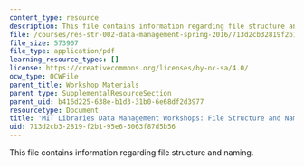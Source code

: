 ```yaml
---
content_type: resource
description: This file contains information regarding file structure and naming.
file: /courses/res-str-002-data-management-spring-2016/713d2cb32819f2b195e63063f87d5b56_MITRES_STR_002S16_FileStrc.pdf
file_size: 573907
file_type: application/pdf
learning_resource_types: []
license: https://creativecommons.org/licenses/by-nc-sa/4.0/
ocw_type: OCWFile
parent_title: Workshop Materials
parent_type: SupplementalResourceSection
parent_uid: b416d225-638e-b1d3-31b0-6e68df2d3977
resourcetype: Document
title: 'MIT Libraries Data Management Workshops: File Structure and Naming'
uid: 713d2cb3-2819-f2b1-95e6-3063f87d5b56
---
```

This file contains information regarding file structure and naming.